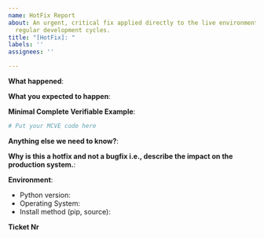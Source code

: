```yaml
---
name: HotFix Report
about: An urgent, critical fix applied directly to the live environment, often bypassing
  regular development cycles.
title: "[HotFix]: "
labels: ''
assignees: ''

---
```


**What happened**:

**What you expected to happen**:

**Minimal Complete Verifiable Example**:

<!-- See http://matthewrocklin.com/blog/work/2018/02/28/minimal-bug-reports or https://stackoverflow.com/help/mcve for an example -->

```python
# Put your MCVE code here
```

**Anything else we need to know?**:

**Why is this a hotfix and not a bugfix i.e., describe the impact on the production system.**:

**Environment**:

- Python version:
- Operating System:
- Install method (pip, source):

**Ticket Nr**

<!--Will be provided by owner -->

